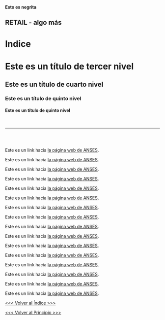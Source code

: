 **Esto es negrita**

## RETAIL - algo más

# Indice

# Este es un título de tercer nivel

## Este es un título de cuarto nivel

### Este es un título de quinto nivel

#### Este es un título de quinto nivel

<br>

___

<br>

<br>

Este es un link hacia [la página web de ANSES](https://www.anses.gob.ar/).


Este es un link hacia [la página web de ANSES](blank:#https://www.anses.gob.ar/).


Este es un link hacia [la página web de ANSES](https://www.anses.gob.ar/).


Este es un link hacia [la página web de ANSES](blank:#https://www.anses.gob.ar/).


Este es un link hacia [la página web de ANSES](https://www.anses.gob.ar/).


Este es un link hacia [la página web de ANSES](blank:#https://www.anses.gob.ar/).


Este es un link hacia [la página web de ANSES](https://www.anses.gob.ar/).


Este es un link hacia [la página web de ANSES](blank:#https://www.anses.gob.ar/).


Este es un link hacia [la página web de ANSES](https://www.anses.gob.ar/).


Este es un link hacia [la página web de ANSES](blank:#https://www.anses.gob.ar/).


Este es un link hacia [la página web de ANSES](https://www.anses.gob.ar/).


Este es un link hacia [la página web de ANSES](blank:#https://www.anses.gob.ar/).


Este es un link hacia [la página web de ANSES](https://www.anses.gob.ar/).


Este es un link hacia [la página web de ANSES](blank:#https://www.anses.gob.ar/).


Este es un link hacia [la página web de ANSES](https://www.anses.gob.ar/).


Este es un link hacia [la página web de ANSES](blank:#https://www.anses.gob.ar/).


[<<< Volver al Índice >>>](#Indice)

[<<< Volver al Principio >>>](#RETAIL)
